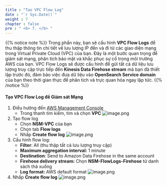```yaml
---
title : "Tạo VPC Flow Log"
date : "`r Sys.Date()`"
weight : 7
chapter : false
pre : " <b> 7. </b> "
---
```


{{% notice note %}}
Trong phần này, bạn sẽ cấu hình **VPC Flow Logs** để thu thập thông tin chi tiết về lưu lượng IP đến và đi từ các giao diện mạng trong Virtual Private Cloud (VPC) của bạn. Đây là một bước quan trọng để giám sát mạng, phân tích bảo mật và khắc phục sự cố trong môi trường AWS của bạn. VPC Flow Logs sẽ được cấu hình để gửi tất cả dữ liệu lưu lượng truy cập trực tiếp đến **Kinesis Data Firehose stream** mà bạn đã thiết lập trước đó, đảm bảo việc đưa dữ liệu vào **OpenSearch Service domain** của bạn theo thời gian thực để phân tích và trực quan hóa ngay lập tức.
{{% /notice %}}

#### Tạo VPC Flow Log để Giám sát Mạng
1. Điều hướng đến [AWS Management Console](https://aws.amazon.com/console/)
    - Trong thanh tìm kiếm, tìm và chọn **VPC**
    ![image.png](/images/7/image.png)
2. Tạo flow log
    - Chọn **NSM-VPC** của bạn
    - Chọn tab **Flow logs**
    - Nhấp **Create flow log**
    ![image.png](/images/7/image%201.png)
3. Cấu hình flow log:
    - **Filter**: All (thu thập tất cả lưu lượng truy cập)
    - **Maximum aggregation interval:** 1 minute
    - **Destination**: Send to Amazon Data Firehose in the same account
    - **Firehose delivery stream:** Chọn **NSM-FlowLogs-Firehose** từ danh sách thả xuống
    - **Log format:** AWS default format
    ![image.png](/images/7/image%202.png)
4. Nhấp **Create flow log**
    ![image.png](/images/7/image%203.png)